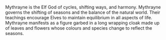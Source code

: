 Mythrayne is the Elf God of cycles, shifting ways, and harmony. Mythrayne governs the shifting of seasons and the balance of the natural world. Their teachings encourage Elves to maintain equilibrium in all aspects of life. Mythrayne manifests as a figure garbed in a long wrapping cloak made up of leaves and flowers whose colours and species change to reflect the seasons.